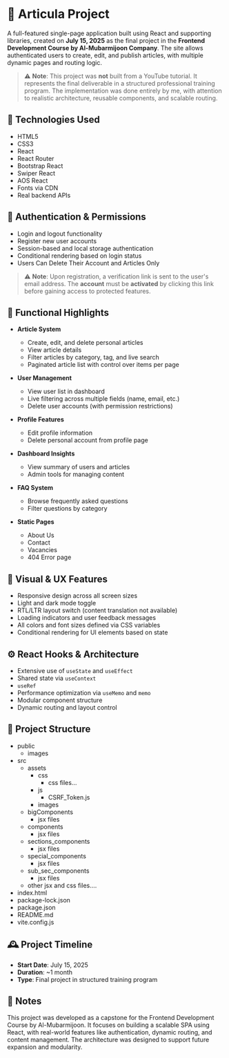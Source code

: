 # 📝 Articula Project

A full-featured single-page application built using React and supporting libraries, created on **July 15, 2025** as the final project in the **Frontend Development Course by Al-Mubarmijoon Company**. The site allows authenticated users to create, edit, and publish articles, with multiple dynamic pages and routing logic.

> ⚠️ **Note**: This project was **not** built from a YouTube tutorial. It represents the final deliverable in a structured professional training program. The implementation was done entirely by me, with attention to realistic architecture, reusable components, and scalable routing.

## 🧰 Technologies Used

- HTML5
- CSS3
- React
- React Router
- Bootstrap React
- Swiper React
- AOS React
- Fonts via CDN
- Real backend APIs

## 🔐 Authentication & Permissions

- Login and logout functionality
- Register new user accounts
- Session-based and local storage authentication
- Conditional rendering based on login status
- Users Can Delete Their Account and Articles Only

> ⚠️ **Note**: Upon registration, a verification link is sent to the user's email address. The **account** must be **activated** by clicking this link before gaining access to protected features.

## 🧠 Functional Highlights

- **Article System**

  - Create, edit, and delete personal articles
  - View article details
  - Filter articles by category, tag, and live search
  - Paginated article list with control over items per page

- **User Management**

  - View user list in dashboard
  - Live filtering across multiple fields (name, email, etc.)
  - Delete user accounts (with permission restrictions)

- **Profile Features**

  - Edit profile information
  - Delete personal account from profile page

- **Dashboard Insights**

  - View summary of users and articles
  - Admin tools for managing content

- **FAQ System**

  - Browse frequently asked questions
  - Filter questions by category

- **Static Pages**
  - About Us
  - Contact
  - Vacancies
  - 404 Error page

## 🎨 Visual & UX Features

- Responsive design across all screen sizes
- Light and dark mode toggle
- RTL/LTR layout switch (content translation not available)
- Loading indicators and user feedback messages
- All colors and font sizes defined via CSS variables
- Conditional rendering for UI elements based on state

## ⚙️ React Hooks & Architecture

- Extensive use of `useState` and `useEffect`
- Shared state via `useContext`
- `useRef`
- Performance optimization via `useMemo` and `memo`
- Modular component structure
- Dynamic routing and layout control

## 📁 Project Structure

- public
  - images
- src
  - assets
    - css
      - css files...
    - js
      - CSRF_Token.js
    - images
  - bigComponents
    - jsx files
  - components
    - jsx files
  - sections_components
    - jsx files
  - special_components
    - jsx files
  - sub_sec_components
    - jsx files
  - other jsx and css files....
- index.html
- package-lock.json
- package.json
- README.md
- vite.config.js

## 🕰️ Project Timeline

- **Start Date**: July 15, 2025
- **Duration**: ~1 month
- **Type**: Final project in structured training program

## 📌 Notes

This project was developed as a capstone for the Frontend Development Course by Al-Mubarmijoon. It focuses on building a scalable SPA using React, with real-world features like authentication, dynamic routing, and content management. The architecture was designed to support future expansion and modularity.
